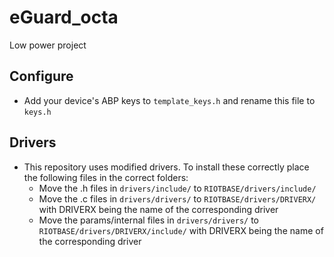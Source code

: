 # eGuard_octa
Low power project

## Configure
- Add your device's ABP keys to `template_keys.h` and rename this file to `keys.h`

## Drivers
- This repository uses modified drivers. To install these correctly place the 
	following files in the correct folders:
	- Move the .h files in `drivers/include/` to `RIOTBASE/drivers/include/`
	- Move the .c files in `drivers/drivers/` to `RIOTBASE/drivers/DRIVERX/`
		with DRIVERX being the name of the corresponding driver
	- Move the params/internal files in `drivers/drivers/` to `RIOTBASE/drivers/DRIVERX/include/`
		with DRIVERX being the name of the corresponding driver
